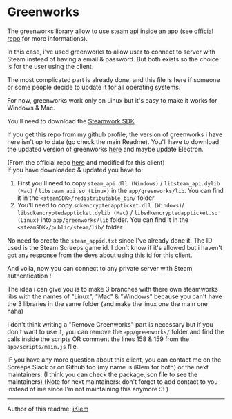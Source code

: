# Greenworks

The greenworks library allow to use steam api inside an app (see [official repo](https://github.com/greenheartgames/greenworks) for more informations).

In this case, i've used greenworks to allow user to connect to server with Steam instead of having a email & password. But both exists so the choice is for the user using the client.

The most complicated part is already done, and this file is here if someone or some people decide to update it for all operating systems.

For now, greenworks work only on Linux but it's easy to make it works for Windows & Mac.

You'll need to download the [Steamwork SDK](https://partner.steamgames.com)

If you get this repo from my github profile, the version of greenworks i have here isn't up to date (go check the main Readme). You'll have to download the updated version of greenworks [here](https://github.com/greenheartgames/greenworks/releases) and maybe update Electron.

(From the official repo [here](https://github.com/greenheartgames/greenworks#general-usage-requirements) and modified for this client)  
If you have downloaded & updated you have to:  
1. First you'll need to copy `steam_api.dll (Windows)` / `libsteam_api.dylib (Mac)` / `libsteam_api.so (Linux)` in the `app/greenworks/lib`. You can find it in the `<steamSDK>/redistributable_bin/` folder
2. You'll need to copy `sdkencryptedappticket.dll (Windows)`/  `libsdkencryptedappticket.dylib (Mac)` / `libsdkencryptedappticket.so (Linux)` into `app/greenworks/lib` folder. You can find it in the `<steamSDK>/public/steam/lib/` folder

No need to create the `steam_appid.txt` since I've already done it. The ID used is the Steam Screeps game id. I don't know if it's allowed but i haven't got any response from the devs about using this id for this client.

And voila, now you can connect to any private server with Steam authentication !

The idea i can give you is to make 3 branches with there own steamworks libs with the names of "Linux", "Mac" & "Windows" because you can't have the 3 libraries in the same folder (and make the linux one the main one haha)

I don't think writing a "Remove Greenworks" part is necessary but if you don't want to use it, you can remove the `app/greenworks/` folder and find the calls inside the scripts OR comment the lines 158 & 159 from the `app/scripts/main.js` file.

IF you have any more question about this client, you can contact me on the Screeps Slack or on Github too (my name is iKlem for both) or the next maintainers. (I think you can check the package.json file to see the maintainers) (Note for next maintainers: don't forget to add contact to you instead of me since I'm not maintaining this anymore :3 )

---
Author of this readme: [iKlem](https://github.com/iKlem)
